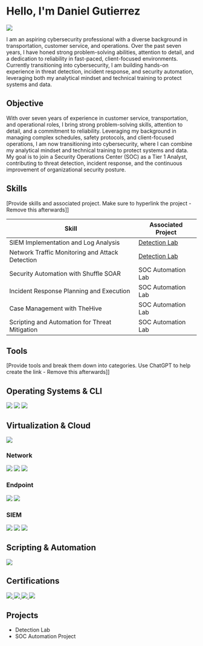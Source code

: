 # Hello, I'm Daniel Gutierrez
<a href="https://www.linkedin.com/in/dgutierrez-digital/"><img src="https://img.shields.io/badge/-LinkedIn-0072b1?&style=for-the-badge&logo=linkedin&logoColor=white" /></a>

I am an aspiring cybersecurity professional with a diverse background in transportation, customer service, and operations. Over the past seven years, I have honed strong problem-solving abilities, attention to detail, and a dedication to reliability in fast-paced, client-focused environments. Currently transitioning into cybersecurity, I am building hands-on experience in threat detection, incident response, and security automation, leveraging both my analytical mindset and technical training to protect systems and data.

## Objective
With over seven years of experience in customer service, transportation, and operational roles, I bring strong problem-solving skills, attention to detail, and a commitment to reliability. Leveraging my background in managing complex schedules, safety protocols, and client-focused operations, I am now transitioning into cybersecurity, where I can combine my analytical mindset and technical training to protect systems and data. My goal is to join a Security Operations Center (SOC) as a Tier 1 Analyst, contributing to threat detection, incident response, and the continuous improvement of organizational security posture.

## Skills
[Provide skills and associated project. Make sure to hyperlink the project - Remove this afterwards]]



| Skill                                         | Associated Project         |
|-----------------------------------------------|----------------------------|
| SIEM Implementation and Log Analysis          | <a href="https://google.com">Detection Lab</a>|
| Network Traffic Monitoring and Attack Detection | <a href="https://google.com">Detection Lab</a>|
| Security Automation with Shuffle SOAR         | SOC Automation Lab|
| Incident Response Planning and Execution      | SOC Automation Lab|
| Case Management with TheHive                  | SOC Automation Lab|
| Scripting and Automation for Threat Mitigation | SOC Automation Lab|

## Tools
[Provide tools and break them down into categories. Use ChatGPT to help create the link - Remove this afterwards]]

## Operating Systems & CLI

<a href="#"><img src="https://img.shields.io/badge/-Linux-000000?&style=for-the-badge&logo=Linux&logoColor=white" /></a>
<a href="#"><img src="https://img.shields.io/badge/-Kali%20Linux%20(Familiar)-557C94?&style=for-the-badge&logo=Kali-Linux&logoColor=white" /></a>
<a href="#"><img src="https://img.shields.io/badge/-Windows-0078D6?&style=for-the-badge&logo=windows&logoColor=white" /></a>

## Virtualization & Cloud

<img src="https://img.shields.io/badge/Hyper-V-0078D6?style=for-the-badge&logo=windows&logoColor=white" />



### Network
<div>
    <img src="https://img.shields.io/badge/-Wireshark-1679A7?&style=for-the-badge&logo=Wireshark&logoColor=white" />
    <img src="https://img.shields.io/badge/-Suricata-EF3B2D?&style=for-the-badge&logo=Suricata&logoColor=white" />
    <img src="https://img.shields.io/badge/-Zeek-777BB4?&style=for-the-badge&logo=Zeek&logoColor=white" />
</div>

### Endpoint
<div>
    <img src="https://img.shields.io/badge/-Microsoft_Defender_for_Endpoint-00A4EF?&style=for-the-badge&logo=Microsoft&logoColor=white" />
    <img src="https://img.shields.io/badge/-Velociraptor-4B275F?&style=for-the-badge&logo=Velociraptor&logoColor=white" />
</div>

### SIEM
<div>
    <img src="https://img.shields.io/badge/-Microsoft_Sentinel-0078D4?&style=for-the-badge&logo=Microsoft&logoColor=white" />
    <a href="#"><img src="https://img.shields.io/badge/-Splunk-000000?&style=for-the-badge&logo=Splunk&logoColor=white" /></a>
    <img src="https://img.shields.io/badge/-Elastic-005571?&style=for-the-badge&logo=Elastic&logoColor=white" />
</div>

## Scripting & Automation
<div>
<a href="#"><img src="https://img.shields.io/badge/-Bash-4EAA25?&style=for-the-badge&logo=gnu-bash&logoColor=white" /></a>
<div>
    
## Certifications

<div>

  <a href="https://coursera.org/share/4fefeb3db6c6a69162e359ccdcab8a1b">
  <img src="https://img.shields.io/badge/-Google%20Cybersecurity%3A%20Foundations%20of%20Cybersecurity-4285F4?&style=for-the-badge&logo=Google&logoColor=white" />
</a>
<a href="https://coursera.org/share/8a3953b958ff76695d151891d0315ea1">
  <img src="https://img.shields.io/badge/-Google%20Cybersecurity%3A%20Play%20It%20Safe%3A%20Manage%20Security%20Risks-4285F4?&style=for-the-badge&logo=Google&logoColor=white" />
</a>
<a href="https://coursera.org/share/7bad6dfd3dbe853db7203d3d924057b1">
  <img src="https://img.shields.io/badge/-Google%20Cybersecurity%3A%20Connect%20and%20Protect%3A%20Networks%20and%20Network%20Security-4285F4?&style=for-the-badge&logo=Google&logoColor=white" />
</a>
<a href="https://coursera.org/share/b1206074646594593d1285c63b15d94e">
  <img src="https://img.shields.io/badge/-Google%20Cybersecurity%3A%20Tools%20of%20the%20Trade%3A%20Linux%20and%20SQL-4285F4?&style=for-the-badge&logo=Google&logoColor=white" />
</a>


    



</a>
    
</div>

## Projects
- Detection Lab
- SOC Automation Project

